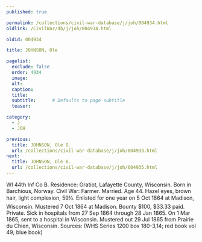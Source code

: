 ```yaml
---
published: true

permalink: /collections/civil-war-database/j/joh/004934.html
oldlink: /CivilWar/db/j/joh/004934.html

oldid: 004934

title: JOHNSON, Ole

pagelist:
  exclude: false
  order: 4934
  image: 
  alt:
  caption:
  title:
  subtitle:      # Defaults to page subtitle
  teaser:

category: 
  - J 
  - JOH

previous:
  title: JOHNSON, Ole O.
  url: /collections/civil-war-database/j/joh/004933.html  
next:
  title: JOHNSON, Ole B.
  url: /collections/civil-war-database/j/joh/004935.html   
---
```

WI 44th Inf Co B. Residence: Gratiot, Lafayette County, Wisconsin. Born in Barchious, Norway. Civil War: Farmer. Married. Age 44. Hazel eyes, brown hair, light complexion, 5&#146;9&frac12;&#148;. Enlisted for one year on 5 Oct 1864 at Madison, Wisconsin. Mustered 7 Oct 1864 at Madison. Bounty $100, $33.33 paid. Private. Sick in hospitals from 27 Sep 1864 through 28 Jan 1865. On 1 Mar 1865, sent to a hospital in Wisconsin. Mustered out 29 Jul 1865 from Prairie du Chien, Wisconsin. Sources: (WHS Series 1200 box 180-3,14; red book vol 49; blue book)